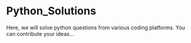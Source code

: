# Python_Solutions
Here, we will solve python questions from various coding platforms. You can contribute your ideas...
